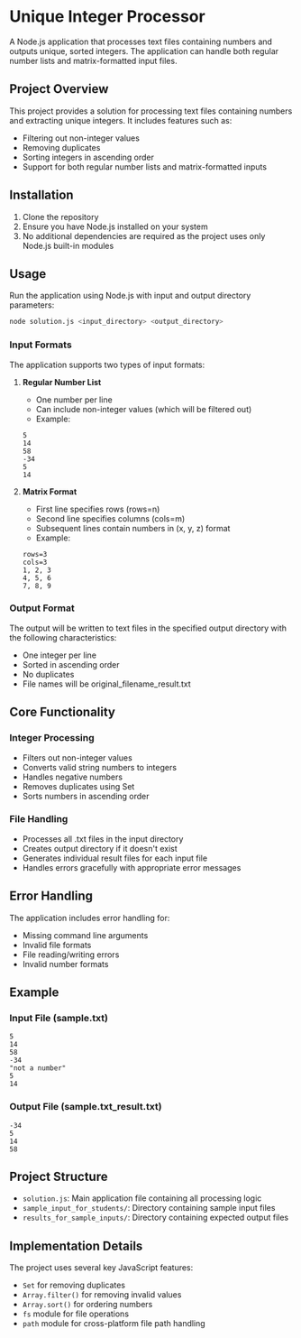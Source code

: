 # Unique Integer Processor

A Node.js application that processes text files containing numbers and outputs unique, sorted integers. The application can handle both regular number lists and matrix-formatted input files.

## Project Overview

This project provides a solution for processing text files containing numbers and extracting unique integers. It includes features such as:
- Filtering out non-integer values
- Removing duplicates
- Sorting integers in ascending order
- Support for both regular number lists and matrix-formatted inputs

## Installation

1. Clone the repository
2. Ensure you have Node.js installed on your system
3. No additional dependencies are required as the project uses only Node.js built-in modules

## Usage

Run the application using Node.js with input and output directory parameters:

```bash
node solution.js <input_directory> <output_directory>
```

### Input Formats

The application supports two types of input formats:

1. **Regular Number List**
   - One number per line
   - Can include non-integer values (which will be filtered out)
   - Example:
   ```
   5
   14
   58
   -34
   5
   14
   ```

2. **Matrix Format**
   - First line specifies rows (rows=n)
   - Second line specifies columns (cols=m)
   - Subsequent lines contain numbers in (x, y, z) format
   - Example:
   ```
   rows=3
   cols=3
   1, 2, 3
   4, 5, 6
   7, 8, 9
   ```

### Output Format

The output will be written to text files in the specified output directory with the following characteristics:
- One integer per line
- Sorted in ascending order
- No duplicates
- File names will be original_filename_result.txt

## Core Functionality

### Integer Processing
- Filters out non-integer values
- Converts valid string numbers to integers
- Handles negative numbers
- Removes duplicates using Set
- Sorts numbers in ascending order

### File Handling
- Processes all .txt files in the input directory
- Creates output directory if it doesn't exist
- Generates individual result files for each input file
- Handles errors gracefully with appropriate error messages

## Error Handling

The application includes error handling for:
- Missing command line arguments
- Invalid file formats
- File reading/writing errors
- Invalid number formats

## Example

### Input File (sample.txt)
```
5
14
58
-34
"not a number"
5
14
```

### Output File (sample.txt_result.txt)
```
-34
5
14
58
```

## Project Structure

- `solution.js`: Main application file containing all processing logic
- `sample_input_for_students/`: Directory containing sample input files
- `results_for_sample_inputs/`: Directory containing expected output files

## Implementation Details

The project uses several key JavaScript features:
- `Set` for removing duplicates
- `Array.filter()` for removing invalid values
- `Array.sort()` for ordering numbers
- `fs` module for file operations
- `path` module for cross-platform file path handling